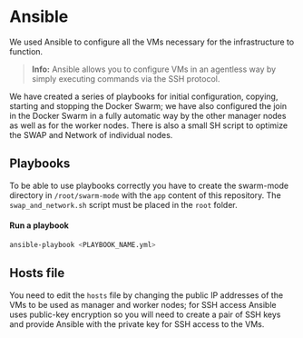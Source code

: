 # Ansible
We used Ansible to configure all the VMs necessary for the infrastructure to function. 
> **Info:** Ansible allows you to configure VMs in an agentless way by simply executing commands via the SSH protocol.

We have created a series of playbooks for initial configuration, copying, starting and stopping the Docker Swarm; we have also configured the join in the Docker Swarm in a fully automatic way by the other manager nodes as well as for the worker nodes. There is also a small SH script to optimize the SWAP and Network of individual nodes.

## Playbooks
To be able to use playbooks correctly you have to create the swarm-mode directory in `/root/swarm-mode` with the `app` content of this repository. The `swap_and_network.sh` script must be placed in the `root` folder.

#### Run a playbook
```sh
ansible-playbook <PLAYBOOK_NAME.yml>
```

## Hosts file
You need to edit the `hosts` file by changing the public IP addresses of the VMs to be used as manager and worker nodes; for SSH access Ansible uses public-key encryption so you will need to create a pair of SSH keys and provide Ansible with the private key for SSH access to the VMs.
